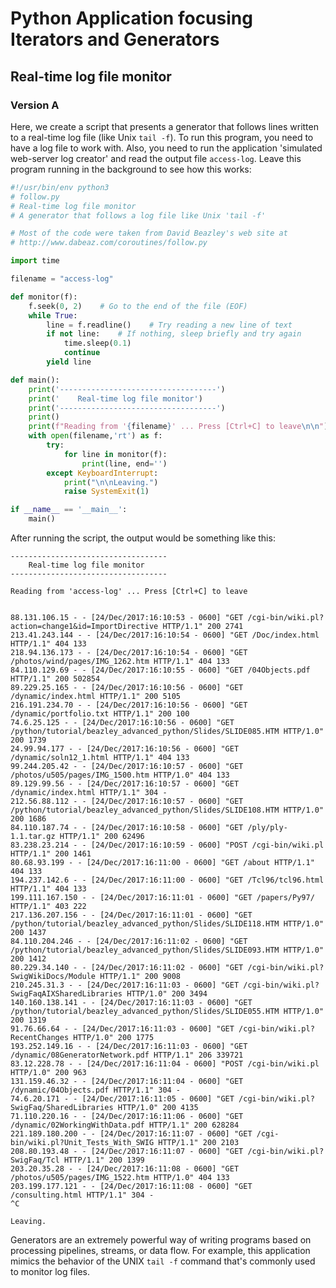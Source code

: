 # Python Application focusing Iterators and Generators

## Real-time log file monitor

### Version A

Here, we create a script that presents a generator that follows lines 
written to a real-time log file (like Unix `tail -f`). To run this 
program, you need to have a log file to work with. Also, you need to run 
the application 'simulated web-server log creator' and read the output 
file `access-log`. Leave this program running in the background to see 
how this works:

```python
#!/usr/bin/env python3
# follow.py
# Real-time log file monitor
# A generator that follows a log file like Unix 'tail -f'

# Most of the code were taken from David Beazley's web site at
# http://www.dabeaz.com/coroutines/follow.py

import time

filename = "access-log"

def monitor(f):
    f.seek(0, 2)    # Go to the end of the file (EOF)
    while True:
        line = f.readline()    # Try reading a new line of text
        if not line:    # If nothing, sleep briefly and try again
            time.sleep(0.1)
            continue
        yield line

def main():
    print('-----------------------------------')
    print('    Real-time log file monitor')
    print('-----------------------------------')
    print()
    print(f"Reading from '{filename}' ... Press [Ctrl+C] to leave\n\n")
    with open(filename,'rt') as f:
        try:
            for line in monitor(f):
                print(line, end='')
        except KeyboardInterrupt:
            print("\n\nLeaving.")
            raise SystemExit(1)

if __name__ == '__main__':
    main()
```

After running the script, the output would be something like this:

```
-----------------------------------
    Real-time log file monitor
-----------------------------------

Reading from 'access-log' ... Press [Ctrl+C] to leave


88.131.106.15 - - [24/Dec/2017:16:10:53 - 0600] "GET /cgi-bin/wiki.pl?action=change1&id=ImportDirective HTTP/1.1" 200 2741
213.41.243.144 - - [24/Dec/2017:16:10:54 - 0600] "GET /Doc/index.html HTTP/1.1" 404 133
218.94.136.173 - - [24/Dec/2017:16:10:54 - 0600] "GET /photos/wind/pages/IMG_1262.htm HTTP/1.1" 404 133
84.110.129.69 - - [24/Dec/2017:16:10:55 - 0600] "GET /04Objects.pdf HTTP/1.1" 200 502854
89.229.25.165 - - [24/Dec/2017:16:10:56 - 0600] "GET /dynamic/index.html HTTP/1.1" 200 5105
216.191.234.70 - - [24/Dec/2017:16:10:56 - 0600] "GET /dynamic/portfolio.txt HTTP/1.1" 200 100
74.6.25.125 - - [24/Dec/2017:16:10:56 - 0600] "GET /python/tutorial/beazley_advanced_python/Slides/SLIDE085.HTM HTTP/1.0" 200 1739
24.99.94.177 - - [24/Dec/2017:16:10:56 - 0600] "GET /dynamic/soln12_1.html HTTP/1.1" 404 133
99.244.205.42 - - [24/Dec/2017:16:10:57 - 0600] "GET /photos/u505/pages/IMG_1500.htm HTTP/1.0" 404 133
89.129.99.56 - - [24/Dec/2017:16:10:57 - 0600] "GET /dynamic/index.html HTTP/1.1" 304 -
212.56.88.112 - - [24/Dec/2017:16:10:57 - 0600] "GET /python/tutorial/beazley_advanced_python/Slides/SLIDE108.HTM HTTP/1.0" 200 1686
84.110.187.74 - - [24/Dec/2017:16:10:58 - 0600] "GET /ply/ply-1.1.tar.gz HTTP/1.1" 200 62496
83.238.23.214 - - [24/Dec/2017:16:10:59 - 0600] "POST /cgi-bin/wiki.pl HTTP/1.1" 200 1461
80.68.93.199 - - [24/Dec/2017:16:11:00 - 0600] "GET /about HTTP/1.1" 404 133
194.237.142.6 - - [24/Dec/2017:16:11:00 - 0600] "GET /Tcl96/tcl96.html HTTP/1.1" 404 133
199.111.167.150 - - [24/Dec/2017:16:11:01 - 0600] "GET /papers/Py97/ HTTP/1.1" 403 222
217.136.207.156 - - [24/Dec/2017:16:11:01 - 0600] "GET /python/tutorial/beazley_advanced_python/Slides/SLIDE118.HTM HTTP/1.0" 200 1437
84.110.204.246 - - [24/Dec/2017:16:11:02 - 0600] "GET /python/tutorial/beazley_advanced_python/Slides/SLIDE093.HTM HTTP/1.0" 200 1412
80.229.34.140 - - [24/Dec/2017:16:11:02 - 0600] "GET /cgi-bin/wiki.pl?SwigWikiDocs/Module HTTP/1.1" 200 9008
210.245.31.3 - - [24/Dec/2017:16:11:03 - 0600] "GET /cgi-bin/wiki.pl?SwigFaqAIXSharedLibraries HTTP/1.0" 200 3494
140.160.138.141 - - [24/Dec/2017:16:11:03 - 0600] "GET /python/tutorial/beazley_advanced_python/Slides/SLIDE055.HTM HTTP/1.0" 200 1319
91.76.66.64 - - [24/Dec/2017:16:11:03 - 0600] "GET /cgi-bin/wiki.pl?RecentChanges HTTP/1.0" 200 1775
193.252.149.16 - - [24/Dec/2017:16:11:03 - 0600] "GET /dynamic/08GeneratorNetwork.pdf HTTP/1.1" 206 339721
83.12.228.78 - - [24/Dec/2017:16:11:04 - 0600] "POST /cgi-bin/wiki.pl HTTP/1.0" 200 963
131.159.46.32 - - [24/Dec/2017:16:11:04 - 0600] "GET /dynamic/04Objects.pdf HTTP/1.1" 304 -
74.6.20.171 - - [24/Dec/2017:16:11:05 - 0600] "GET /cgi-bin/wiki.pl?SwigFaq/SharedLibraries HTTP/1.0" 200 4135
71.110.220.16 - - [24/Dec/2017:16:11:06 - 0600] "GET /dynamic/02WorkingWithData.pdf HTTP/1.1" 200 628284
221.189.180.200 - - [24/Dec/2017:16:11:07 - 0600] "GET /cgi-bin/wiki.pl?Unit_Tests_With_SWIG HTTP/1.1" 200 2103
208.80.193.48 - - [24/Dec/2017:16:11:07 - 0600] "GET /cgi-bin/wiki.pl?SwigFaq/Tcl HTTP/1.1" 200 1399
203.20.35.28 - - [24/Dec/2017:16:11:08 - 0600] "GET /photos/u505/pages/IMG_1522.htm HTTP/1.0" 404 133
203.199.177.121 - - [24/Dec/2017:16:11:08 - 0600] "GET /consulting.html HTTP/1.1" 304 -
^C

Leaving.
```

Generators are an extremely powerful way of writing programs based on 
processing pipelines, streams, or data flow. For example, this 
application mimics the behavior of the UNIX `tail -f` command that's 
commonly used to monitor log files.

